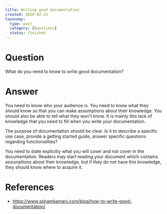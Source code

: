 ```yaml
---
title: Writing good documentation
created: 2020-02-23
taxonomy:
  type: post
  category: [Questions]
  status: finished
---
```


# Question
What do you need to know to write good documentation?

# Answer
You need to know who your audience is. You need to know what they should know so that you can make assumptions about their knowledge. You should also be able to tell what they won't know. It is mainly this lack of knowledge that you need to fill when you write your documentation.

The purpose of documentation should be clear. Is it to describe a specific use case, provide a getting started guide, answer specific questions regarding functionalities?

You need to state explicitly what you will cover and not cover in the documentation. Readers may start reading your document which contains assumptions about their knowledge, but if they do not have this knowledge, they should know where to acquire it.

# References
* https://www.sohamkamani.com/blog/how-to-write-good-documentation/
